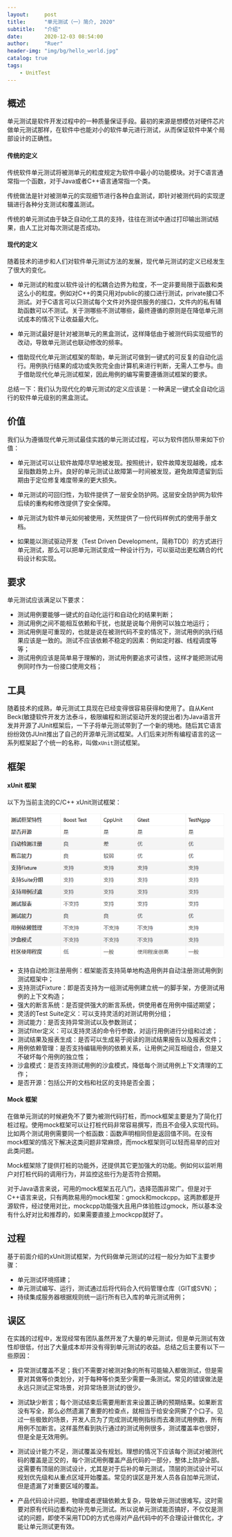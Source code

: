 ```yaml
---
layout:     post
title:      "单元测试（一）简介, 2020"
subtitle:   "介绍"
date:       2020-12-03 08:54:00
author:     "Ruer"
header-img: "img/bg/hello_world.jpg"
catalog: true
tags:
    - UnitTest
---
```


## 概述

单元测试是软件开发过程中的一种质量保证手段。最初的来源是想模仿对硬件芯片做单元测试那样，在软件中也能对小的软件单元进行测试，从而保证软件中某个局部设计的正确性。

#### 传统的定义

传统软件单元测试将被测单元的粒度规定为软件中最小的功能模块。对于C语言通常指一个函数，对于Java或者C++语言通常指一个类。

传统做法是针对被测单元的实现细节进行各种白盒测试，即针对被测代码的实现逻辑进行各种分支测试和覆盖测试。

传统的单元测试由于缺乏自动化工具的支持，往往在测试中通过打印输出测试结果，由人工比对每次测试是否成功。

#### 现代的定义

随着技术的进步和人们对软件单元测试方法的发展，现代单元测试的定义已经发生了很大的变化。

* 单元测试的粒度以软件设计的松耦合边界为粒度，不一定非要局限于函数和类这么小的粒度。例如对C++的类只用对public的接口进行测试，private接口不测试。对于C语言可以只测试每个文件对外提供服务的接口，文件内的私有辅助函数可以不测试。关于测哪些不测试哪些，最终遵循的原则是在降低单元测试成本的情况下让收益最大化。

* 单元测试最好是针对被测单元的黑盒测试，这样降低由于被测代码实现细节的改动，导致单元测试也联动修改的频率。

* 借助现代化单元测试框架的帮助，单元测试可做到一键式的可反复的自动化运行。用例执行结果的成功或失败完全由计算机来进行判断，无需人工参与。由于借助现代化单元测试框架，因此用例的编写需要遵循测试框架的要求。

总结一下：我们认为现代化的单元测试的定义应该是：一种满足一键式全自动化运行的软件单元级别的黑盒测试。

## 价值

我们认为遵循现代单元测试最佳实践的单元测试过程，可以为软件团队带来如下价值：

* 单元测试可以让软件故障尽早地被发现。按照统计，软件故障发现越晚，成本呈指数趋势上升。良好的单元测试让故障第一时间被发现，避免故障遗留到后期由于定位修复难度带来的更大损失。

* 单元测试的可回归性，为软件提供了一层安全防护网。这层安全防护网为软件后续的重构和修改提供了安全保障。

* 单元测试为软件单元如何被使用，天然提供了一份代码样例式的使用手册文档。

* 如果能以测试驱动开发（Test Driven Development，简称TDD）的方式进行单元测试，那么可以把单元测试变成一种设计行为，可以驱动出更松耦合的代码设计和实现。

## 要求

单元测试应该满足以下要求：

* 测试用例要能够一键式的自动化运行和自动化的结果判断；
* 测试用例之间不能相互依赖和干扰，也就是说每个用例可以独立地运行；
* 测试用例是可重现的，也就是说在被测代码不变的情况下，测试用例的执行结果应该是一致的。测试不应该依赖不稳定的因素：例如定时器、线程调度等等；
* 测试用例应该是简单易于理解的，测试用例要追求可读性，这样才能把测试用例同时作为一份接口使用文档；

## 工具

随着技术的成熟，单元测试工具现在已经变得很容易获得和使用了。自从Kent Beck(敏捷软件开发方法泰斗，极限编程和测试驱动开发的提出者)为Java语言开发并开源了JUnit框架后，一下子将单元测试带到了一个新的境地。随后其它语言纷纷效仿JUnit推出了自己的开源单元测试框架。人们后来对所有编程语言的这一系列框架起了个统一的名称，叫做`xUnit`测试框架。

## 框架

#### xUnit 框架

以下为当前主流的C/C++ xUnit测试框架：

![1](/img/UnitTest/测试框架.png)

* 支持自动检测注册用例：框架能否支持简单地构造用例并自动注册测试用例到测试框架中；
* 支持测试Fixture：即是否支持为一组测试用例建立统一的脚手架，方便测试用例的上下文构造；
* 强大的断言系统：是否提供强大的断言系统，供使用者在用例中描述期望；
* 灵活的Test Suite定义：可以支持灵活的对测试用例分组；
* 测试能力：是否支持异常测试以及参数测试；
* 测试filter定义：可以支持灵活的命令行参数，对运行用例进行分组和过滤；
* 测试结果及报表生成：是否可以生成易于阅读的测试结果报告以及报表文件；
* 用例依赖管理：是否支持编辑用例的依赖关系，让用例之间互相组合，但是又不破坏每个用例的独立性；
* 沙盒模式：是否支持测试用例的沙盒模式，降低每个测试用例上下文清理的工作；
* 是否开源：包括公开的文档和社区的支持是否全面；

#### Mock 框架

在做单元测试的时候避免不了要为被测代码打桩，而mock框架主要是为了简化打桩过程。使用mock框架可以让打桩代码非常容易撰写，而且不会侵入实现代码。比如两个测试用例需要同一个桩函数：函数声明相同但是返回值不同。在没有mock框架的情况下解决这类问题非常麻烦，而mock框架则可以轻而易举的应对此类问题。

Mock框架除了提供打桩的功能外，还提供其它更加强大的功能。例如何以监听用户对打桩代码的调用行为，并监控这些行为是否符合预期。

对于Java语言来说，可用的mock框架五花八门，选择范围非常广。但是对于C++语言来说，只有两款易用的mock框架：gmock和mockcpp。这两款都是开源软件，经过使用对比，mockcpp功能强大且用户体验胜过gmock，所以基本没有什么好对比和推荐的，如果需要直接上mockcpp就好了。

## 过程

基于前面介绍的xUnit测试框架，为代码做单元测试的过程一般分为如下主要步骤：

* 单元测试环境搭建；
* 单元测试编写、运行，测试通过后将代码合入代码管理仓库（GIT或SVN）；
* 持续集成服务器根据规则统一运行所有已入库的单元测试用例；

## 误区

在实践的过程中，发现经常有团队虽然开发了大量的单元测试，但是单元测试有效性却很低，付出了大量成本却并没有得到单元测试的收益。总结之后主要有以下一些原因：

* 异常测试覆盖不足；我们不需要对被测对象的所有可能输入都做测试，但是需要对其做等价类划分，对于每种等价类至少需要一条测试。常见的错误做法是永远只测试正常场景，对异常场景测试的很少。

* 测试缺少断言；每个测试结束后需要用断言来设置正确的预期结果。如果断言没有写全，那么必然遗漏了重要的检查点，就相当于给安全网撕了个口子。见过一些极致的场景，开发人员为了完成测试用例指标而去凑测试用例数，所有用例不加断言。这样虽然看到执行通过的测试用例很多，测试覆盖率也很好，但是全是无效用例。

* 测试设计能力不足，测试覆盖没有规划。理想的情况下应该每个测试对被测代码的覆盖是正交的，每个测试用例覆盖产品代码的一部分，整体上防护全部。这需要有顶层的测试设计，尤其是对于后补的单元测试，顶层的测试设计可以规划优先级和从重点区域开始覆盖。常见的误区是开发人员各自加单元测试，但是遗漏了对重要区域的覆盖。

* 产品代码设计问题，物理或者逻辑依赖太复杂，导致单元测试很难写。这时需要对原有代码边重构边补充单元测试。所以说单元测试能否搞好，不仅仅是测试的问题，即使不采用TDD的方式也得对产品代码中的不合理设计做优化，才能让单元测试更有效。

